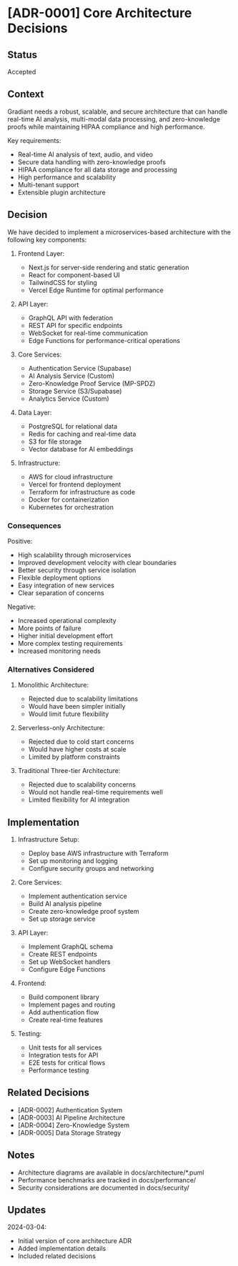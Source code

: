 # [ADR-0001] Core Architecture Decisions

## Status

Accepted

## Context

Gradiant needs a robust, scalable, and secure architecture that can handle real-time AI analysis, multi-modal data processing, and zero-knowledge proofs while maintaining HIPAA compliance and high performance.

Key requirements:
- Real-time AI analysis of text, audio, and video
- Secure data handling with zero-knowledge proofs
- HIPAA compliance for all data storage and processing
- High performance and scalability
- Multi-tenant support
- Extensible plugin architecture

## Decision

We have decided to implement a microservices-based architecture with the following key components:

1. Frontend Layer:
   - Next.js for server-side rendering and static generation
   - React for component-based UI
   - TailwindCSS for styling
   - Vercel Edge Runtime for optimal performance

2. API Layer:
   - GraphQL API with federation
   - REST API for specific endpoints
   - WebSocket for real-time communication
   - Edge Functions for performance-critical operations

3. Core Services:
   - Authentication Service (Supabase)
   - AI Analysis Service (Custom)
   - Zero-Knowledge Proof Service (MP-SPDZ)
   - Storage Service (S3/Supabase)
   - Analytics Service (Custom)

4. Data Layer:
   - PostgreSQL for relational data
   - Redis for caching and real-time data
   - S3 for file storage
   - Vector database for AI embeddings

5. Infrastructure:
   - AWS for cloud infrastructure
   - Vercel for frontend deployment
   - Terraform for infrastructure as code
   - Docker for containerization
   - Kubernetes for orchestration

### Consequences

Positive:
- High scalability through microservices
- Improved development velocity with clear boundaries
- Better security through service isolation
- Flexible deployment options
- Easy integration of new services
- Clear separation of concerns

Negative:
- Increased operational complexity
- More points of failure
- Higher initial development effort
- More complex testing requirements
- Increased monitoring needs

### Alternatives Considered

1. Monolithic Architecture:
   - Rejected due to scalability limitations
   - Would have been simpler initially
   - Would limit future flexibility

2. Serverless-only Architecture:
   - Rejected due to cold start concerns
   - Would have higher costs at scale
   - Limited by platform constraints

3. Traditional Three-tier Architecture:
   - Rejected due to scalability concerns
   - Would not handle real-time requirements well
   - Limited flexibility for AI integration

## Implementation

1. Infrastructure Setup:
   - Deploy base AWS infrastructure with Terraform
   - Set up monitoring and logging
   - Configure security groups and networking

2. Core Services:
   - Implement authentication service
   - Build AI analysis pipeline
   - Create zero-knowledge proof system
   - Set up storage service

3. API Layer:
   - Implement GraphQL schema
   - Create REST endpoints
   - Set up WebSocket handlers
   - Configure Edge Functions

4. Frontend:
   - Build component library
   - Implement pages and routing
   - Add authentication flow
   - Create real-time features

5. Testing:
   - Unit tests for all services
   - Integration tests for API
   - E2E tests for critical flows
   - Performance testing

## Related Decisions

- [ADR-0002] Authentication System
- [ADR-0003] AI Pipeline Architecture
- [ADR-0004] Zero-Knowledge System
- [ADR-0005] Data Storage Strategy

## Notes

- Architecture diagrams are available in docs/architecture/*.puml
- Performance benchmarks are tracked in docs/performance/
- Security considerations are documented in docs/security/

## Updates

2024-03-04:
- Initial version of core architecture ADR
- Added implementation details
- Included related decisions 